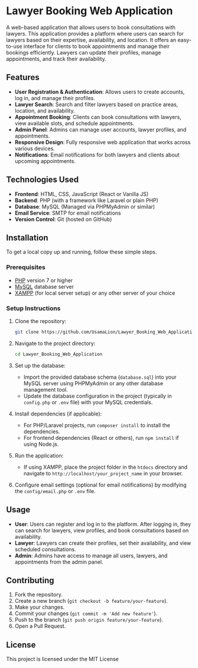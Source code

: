 # Lawyer Booking Web Application

A web-based application that allows users to book consultations with lawyers. This application provides a platform where users can search for lawyers based on their expertise, availability, and location. It offers an easy-to-use interface for clients to book appointments and manage their bookings efficiently. Lawyers can update their profiles, manage appointments, and track their availability.

## Features

- **User Registration & Authentication**: Allows users to create accounts, log in, and manage their profiles.
- **Lawyer Search**: Search and filter lawyers based on practice areas, location, and availability.
- **Appointment Booking**: Clients can book consultations with lawyers, view available slots, and schedule appointments.
- **Admin Panel**: Admins can manage user accounts, lawyer profiles, and appointments.
- **Responsive Design**: Fully responsive web application that works across various devices.
- **Notifications**: Email notifications for both lawyers and clients about upcoming appointments.

## Technologies Used

- **Frontend**: HTML, CSS, JavaScript (React or Vanilla JS)
- **Backend**: PHP (with a framework like Laravel or plain PHP)
- **Database**: MySQL (Managed via PHPMyAdmin or similar)
- **Email Service**: SMTP for email notifications
- **Version Control**: Git (hosted on GitHub)

## Installation

To get a local copy up and running, follow these simple steps.

### Prerequisites

- [PHP](https://www.php.net/) version 7 or higher
- [MySQL](https://www.mysql.com/) database server
- [XAMPP](https://www.apachefriends.org/index.html) (for local server setup) or any other server of your choice

### Setup Instructions

1. Clone the repository:
   ```bash
   git clone https://github.com/UsamaLion/Lawyer_Booking_Web_Application.git
   ```

2. Navigate to the project directory:
   ```bash
   cd Lawyer_Booking_Web_Application
   ```

3. Set up the database:
   - Import the provided database schema (`database.sql`) into your MySQL server using PHPMyAdmin or any other database management tool.
   - Update the database configuration in the project (typically in `config.php` or `.env` file) with your MySQL credentials.

4. Install dependencies (if applicable):
   - For PHP/Laravel projects, run `composer install` to install the dependencies.
   - For frontend dependencies (React or others), run `npm install` if using Node.js.

5. Run the application:
   - If using XAMPP, place the project folder in the `htdocs` directory and navigate to `http://localhost/your_project_name` in your browser.

6. Configure email settings (optional for email notifications) by modifying the `config/email.php` or `.env` file.

## Usage

- **User**: Users can register and log in to the platform. After logging in, they can search for lawyers, view profiles, and book consultations based on availability.
- **Lawyer**: Lawyers can create their profiles, set their availability, and view scheduled consultations.
- **Admin**: Admins have access to manage all users, lawyers, and appointments from the admin panel.

## Contributing

1. Fork the repository.
2. Create a new branch (`git checkout -b feature/your-feature`).
3. Make your changes.
4. Commit your changes (`git commit -m 'Add new feature'`).
5. Push to the branch (`git push origin feature/your-feature`).
6. Open a Pull Request.

## License

This project is licensed under the MIT License

